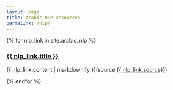 ```yaml
---
layout: page
title: Arabic NLP Resources 
permalink: /nlp/
---
```


{% for nlp_link in site.arabic_nlp %}
  <h3>
    <a href="{{ nlp_link.url }}">{{ nlp_link.title }}</a>
  </h3>
  <p>{{ nlp_link.content | markdownify }}(source <a href="{{ nlp_link.url }}">{{ nlp_link.source}}</a>)</p>
{% endfor %}